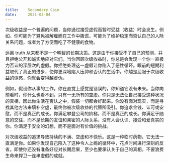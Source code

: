 ```yaml
---
title:    Secondary Cain
date:     2021-03-04
---
```


次级收益是一个普遍的问题，当你通过接受虚假而暂时受益（收益）时会发生。例如，你可能为了避免被解雇而在工作中撒谎，可能为了维护稳定而否认自己的人际关系问题，或者为了方便而吃了不健康的食物。

远离 truth 从来都不是一个明智的长期决策。这是由于你接受不了自己的预测，并且拒绝公开和诚实地应对它们。当你回顾次级收益时，你总是会发现一个你一直极力否认的深层次的虚假。你拒绝处理这一虚假让你陷入了恶性循环。眼前的短期利益取代了真正的进步，使你更深地陷入压抑和否认的生活中。你越是屈服于次级收益的诱惑，你就会变得越虚伪。

例如，假设你从事的工作，你在直觉上感觉是错误的，你知道它没有未来。当你向前看时，你什么也看不到，只有一无所有的空虚。你只是无法让自己接受这种状况的真相，因此你生活在否认之中，假装一切都会好起来。你没有面对现实，而是寻找其他方法来填补空虚，最终你被次级收益的代替所吸引。你追求金钱、认可或安慰，而不是真正的成长。你满足攀登公司的阶梯，而不是真正的成长。你满足于随意的交往，而不是长期的友谊和亲密的人际关系，没有人会认识、接受和爱真实的你。你满足于安全的幻想，而不是面对有价值的挑战。

对次级收益的追求导致持续的不满、空虚和不快乐。这是一种临时药物，它无法一直满足你。如果你发现自己陷入了这种令人上瘾的循环中，花点时间进行深刻的反省。即使你还没有准备好应对长期后果，至少也要承认关于自己的真相。不要浪费生命来捍卫一连串虚假的成就。
